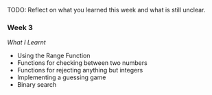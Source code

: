 TODO: Reflect on what you learned this week and what is still unclear.

### Week 3

*What I Learnt*

- Using the Range Function
- Functions for checking between two numbers
- Functions for rejecting anything but integers
- Implementing a guessing game
- Binary search
